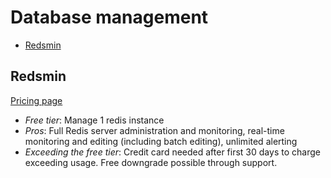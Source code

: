 # Database management

<!-- TOC depthFrom:2 -->

- [Redsmin](#redsmin)

<!-- /TOC -->

## Redsmin

[Pricing page](https://www.redsmin.com/)

* *Free tier*: Manage 1 redis instance
* *Pros*: Full Redis server administration and monitoring, real-time monitoring and editing (including batch editing), unlimited alerting
* *Exceeding the free tier*: Credit card needed after first 30 days to charge exceeding usage. Free downgrade possible through support.
